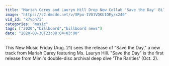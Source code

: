 ```yaml
---
title: "Mariah Carey and Lauryn Hill Drop New Collab 'Save the Day' Billboard New"
image: "https://s2.dmcdn.net/v/SPpo-1VG1VQKU1OEy/x240"
vid_id: "x7vpn7i"
categories: "music"
tags: ["2020","billboard","billboard news"]
date: "2020-08-30T23:08:04+03:00"
---
```

This New Music Friday (Aug. 21) sees the release of &quot;Save the Day,&quot; a new track from Mariah Carey featuring Ms. Lauryn Hill. &quot;Save the Day&quot; is the first release from Mimi's double-disc archival deep dive 'The Rarities' (Oct. 2).
